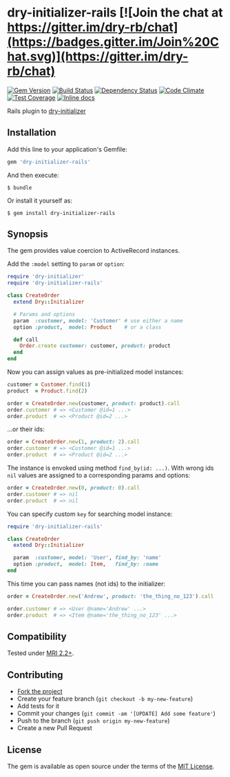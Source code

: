 # dry-initializer-rails [![Join the chat at https://gitter.im/dry-rb/chat](https://badges.gitter.im/Join%20Chat.svg)](https://gitter.im/dry-rb/chat)

[![Gem Version](https://badge.fury.io/rb/dry-initializer-rails.svg)][gem]
[![Build Status](https://travis-ci.org/nepalez/dry-initializer-rails.svg?branch=master)][travis]
[![Dependency Status](https://gemnasium.com/nepalez/dry-initializer-rails.svg)][gemnasium]
[![Code Climate](https://codeclimate.com/github/nepalez/dry-initializer-rails/badges/gpa.svg)][codeclimate]
[![Test Coverage](https://codeclimate.com/github/nepalez/dry-initializer-rails/badges/coverage.svg)][coveralls]
[![Inline docs](http://inch-ci.org/github/nepalez/dry-initializer-rails.svg?branch=master)][inchpages]

[gem]: https://rubygems.org/gems/dry-initializer-rails
[travis]: https://travis-ci.org/nepalez/dry-initializer-rails
[gemnasium]: https://gemnasium.com/nepalez/dry-initializer-rails
[codeclimate]: https://codeclimate.com/github/nepalez/dry-initializer-rails
[coveralls]: https://coveralls.io/r/nepalez/dry-initializer-rails
[inchpages]: http://inch-ci.org/github/nepalez/dry-initializer-rails

Rails plugin to [dry-initializer][dry-initializer]

[dry-initializer]: https://github.com/dry-rb/dry-initializer

## Installation

Add this line to your application's Gemfile:

```ruby
gem 'dry-initializer-rails'
```

And then execute:

```shell
$ bundle
```

Or install it yourself as:

```shell
$ gem install dry-initializer-rails
```

## Synopsis

The gem provides value coercion to ActiveRecord instances.

Add the `:model` setting to `param` or `option`:

```ruby
require 'dry-initializer'
require 'dry-initializer-rails'

class CreateOrder
  extend Dry::Initializer

  # Params and options
  param  :customer, model: 'Customer' # use either a name
  option :product,  model: Product    # or a class

  def call
    Order.create customer: customer, product: product
  end
end
```

Now you can assign values as pre-initialized model instances:

```ruby
customer = Customer.find(1)
product  = Product.find(2)

order = CreateOrder.new(customer, product: product).call
order.customer # => <Customer @id=1 ...>
order.product  # => <Product @id=2 ...>
```

...or their ids:

```ruby
order = CreateOrder.new(1, product: 2).call
order.customer # => <Customer @id=1 ...>
order.product  # => <Product @id=2 ...>
```

The instance is envoked using method `find_by(id: ...)`.
With wrong ids `nil` values are assigned to a corresponding params and options:

```ruby
order = CreateOrder.new(0, product: 0).call
order.customer # => nil
order.product  # => nil
```

You can specify custom `key` for searching model instance:

```ruby
require 'dry-initializer-rails'

class CreateOrder
  extend Dry::Initializer

  param  :customer, model: 'User', find_by: 'name'
  option :product,  model: Item,   find_by: :name
end
```

This time you can pass names (not ids) to the initializer:

```ruby
order = CreateOrder.new('Andrew', product: 'the_thing_no_123').call

order.customer # => <User @name='Andrew' ...>
order.product  # => <Item @name='the_thing_no_123' ...>
```

## Compatibility

Tested under [MRI 2.2+](.travis.yml).

## Contributing

* [Fork the project](https://github.com/nepalez/dry-initializer-rails)
* Create your feature branch (`git checkout -b my-new-feature`)
* Add tests for it
* Commit your changes (`git commit -am '[UPDATE] Add some feature'`)
* Push to the branch (`git push origin my-new-feature`)
* Create a new Pull Request

## License

The gem is available as open source under the terms of the [MIT License](http://opensource.org/licenses/MIT).

